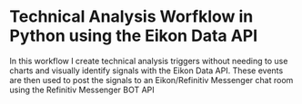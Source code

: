 # Technical Analysis Worfklow in Python using the Eikon Data API
 
In this workflow I create technical analysis triggers without needing to use charts and visually identify signals with the Eikon Data API. These events are then used to post the signals to an Eikon/Refinitiv Messenger chat room using the Refinitiv Messenger BOT API
